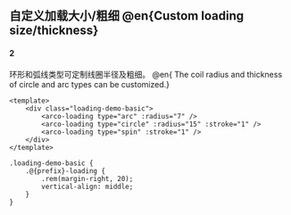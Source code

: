 <!-- Note: Generated by AI, needs verification -->

## 自定义加载大小/粗细 @en{Custom loading size/thickness}

#### 2

环形和弧线类型可定制线圈半径及粗细。 @en{ The coil radius and thickness of circle and arc types can be customized.}

```vue
<template>
    <div class="loading-demo-basic">
        <arco-loading type="arc" :radius="7" />
        <arco-loading type="circle" :radius="15" :stroke="1" />
        <arco-loading type="spin" :stroke="1" />
    </div>
</template>
```

```less
.loading-demo-basic {
    .@{prefix}-loading {
        .rem(margin-right, 20);
        vertical-align: middle;
    }
}
```
